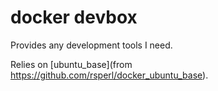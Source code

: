 # docker devbox

Provides any development tools I need.

Relies on [ubuntu_base](from https://github.com/rsperl/docker_ubuntu_base).

